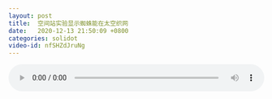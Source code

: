 ```yaml
---
layout: post
title:  空间站实验显示蜘蛛能在太空织网
date:   2020-12-13 21:50:09 +0800
categories: solidot
video-id: nfSHZdJruNg
---
```


<audio src="/assets/598199deaa9139e1adead53c68785cf3.mp3" style="width: 100%;" controls></audio>

